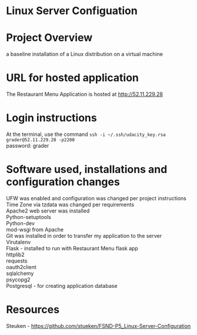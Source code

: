 # Linux Server Configuation

# Project Overview
a baseline installation of a Linux distribution on a virtual machine

# URL for hosted application 
The Restaurant Menu Application is hosted at http://52.11.229.28

# Login instructions 
At the terminal, use the command `ssh -i ~/.ssh/udacity_key.rsa grader@52.11.229.28 -p2200`    
password: grader

# Software used, installations and configuration changes 
UFW was enabled and configuration was changed per project instructions   
Time Zone via tzdata was changed per requirements   
Apache2 web server was installed   
Python-setuptools  
Python-dev   
mod-wsgi from Apache  
Git was installed in order to transfer my application to the server  
Virutalenv   
Flask - installed to run with Restaurant Menu flask app  
httplib2   
requests   
oauth2client   
sqlalchemy  
psycopg2   
Postgresql - for creating application database   


# Resources 
Steuken - https://github.com/stueken/FSND-P5_Linux-Server-Configuration

